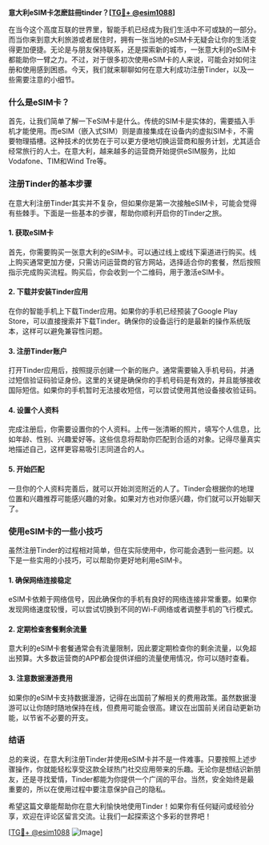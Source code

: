**意大利eSIM卡怎麽註冊tinder？[[TG💪+ @esim1088](https://t.me/s/esim1088)]**

在当今这个高度互联的世界里，智能手机已经成为我们生活中不可或缺的一部分。而当你来到意大利旅游或者居住时，拥有一张当地的eSIM卡无疑会让你的生活变得更加便捷。无论是与朋友保持联系，还是探索新的城市，一张意大利的eSIM卡都能助你一臂之力。不过，对于很多初次使用eSIM卡的人来说，可能会对如何注册和使用感到困惑。今天，我们就来聊聊如何在意大利成功注册Tinder，以及一些需要注意的小细节。

### 什么是eSIM卡？

首先，让我们简单了解一下eSIM卡是什么。传统的SIM卡是实体的，需要插入手机才能使用。而eSIM（嵌入式SIM）则是直接集成在设备内的虚拟SIM卡，不需要物理插槽。这种技术的优势在于可以更方便地切换运营商和服务计划，尤其适合经常旅行的人士。在意大利，越来越多的运营商开始提供eSIM服务，比如Vodafone、TIM和Wind Tre等。

### 注册Tinder的基本步骤

在意大利注册Tinder其实并不复杂，但如果你是第一次接触eSIM卡，可能会觉得有些棘手。下面是一些基本的步骤，帮助你顺利开启你的Tinder之旅。

#### 1. 获取eSIM卡

首先，你需要购买一张意大利的eSIM卡。可以通过线上或线下渠道进行购买。线上购买通常更加方便，只需访问运营商的官方网站，选择适合你的套餐，然后按照指示完成购买流程。购买后，你会收到一个二维码，用于激活eSIM卡。

#### 2. 下载并安装Tinder应用

在你的智能手机上下载Tinder应用。如果你的手机已经预装了Google Play Store，可以直接搜索并下载Tinder。确保你的设备运行的是最新的操作系统版本，这样可以避免兼容性问题。

#### 3. 注册Tinder账户

打开Tinder应用后，按照提示创建一个新的账户。通常需要输入手机号码，并通过短信验证码验证身份。这里的关键是确保你的手机号码是有效的，并且能够接收国际短信。如果你的手机暂时无法接收短信，可以尝试使用其他设备接收验证码。

#### 4. 设置个人资料

完成注册后，你需要设置你的个人资料。上传一张清晰的照片，填写个人信息，比如年龄、性别、兴趣爱好等。这些信息将帮助你匹配到合适的对象。记得尽量真实地描述自己，这样更容易吸引志同道合的人。

#### 5. 开始匹配

一旦你的个人资料完善后，就可以开始浏览附近的人了。Tinder会根据你的地理位置和兴趣推荐可能感兴趣的对象。如果对方也对你感兴趣，你们就可以开始聊天了。

### 使用eSIM卡的一些小技巧

虽然注册Tinder的过程相对简单，但在实际使用中，你可能会遇到一些问题。以下是一些实用的小技巧，可以帮助你更好地利用eSIM卡。

#### 1. 确保网络连接稳定

eSIM卡依赖于网络信号，因此确保你的手机有良好的网络连接非常重要。如果你发现网络速度较慢，可以尝试切换到不同的Wi-Fi网络或者调整手机的飞行模式。

#### 2. 定期检查套餐剩余流量

意大利的eSIM卡套餐通常会有流量限制，因此要定期检查你的剩余流量，以免超出预算。大多数运营商的APP都会提供详细的流量使用情况，你可以随时查看。

#### 3. 注意数据漫游费用

如果你的eSIM卡支持数据漫游，记得在出国前了解相关的费用政策。虽然数据漫游可以让你随时随地保持在线，但费用可能会很高。建议在出国前关闭自动更新功能，以节省不必要的开支。

### 结语

总的来说，在意大利注册Tinder并使用eSIM卡并不是一件难事。只要按照上述步骤操作，你就能轻松享受这款全球热门社交应用带来的乐趣。无论你是想结识新朋友，还是寻找爱情，Tinder都能为你提供一个广阔的平台。当然，安全始终是最重要的，所以在使用过程中要注意保护自己的隐私。

希望这篇文章能帮助你在意大利愉快地使用Tinder！如果你有任何疑问或经验分享，欢迎在评论区留言交流。让我们一起探索这个多彩的世界吧！

[[TG💪+ @esim1088](https://t.me/s/esim1088) ![Image](https://i.postimg.cc/4NQfJmqS/Snipaste-2025-05-13-00-14-12.png)]